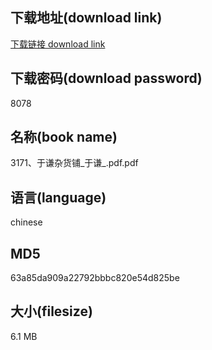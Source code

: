 ## 下载地址(download link)
[下载链接 download link](https://voluble-croquembouche-d321dc.netlify.app/?s=3171%E3%80%81%E4%BA%8E%E8%B0%A6%E6%9D%82%E8%B4%A7%E9%93%BA_%E4%BA%8E%E8%B0%A6_.pdf)

## 下载密码(download password)
8078

## 名称(book name)
3171、于谦杂货铺_于谦_.pdf.pdf

## 语言(language)
chinese

## MD5
63a85da909a22792bbbc820e54d825be

## 大小(filesize)
6.1 MB
